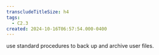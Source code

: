 ```yaml
---
transcludeTitleSize: h4
tags:
  - C2.3
created: 2024-10-16T06:57:54.000-0400
---
```

use standard procedures to back up and archive user files.